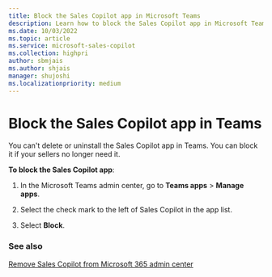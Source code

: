 ```yaml
---
title: Block the Sales Copilot app in Microsoft Teams
description: Learn how to block the Sales Copilot app in Microsoft Teams
ms.date: 10/03/2022
ms.topic: article
ms.service: microsoft-sales-copilot
ms.collection: highpri
author: sbmjais
ms.author: shjais
manager: shujoshi
ms.localizationpriority: medium
---
```


# Block the Sales Copilot app in Teams



You can't delete or uninstall the Sales Copilot app in Teams. You can block it if your sellers no longer need it.

**To block the Sales Copilot app**:

1.  In the Microsoft Teams admin center, go to **Teams apps** &gt; **Manage apps**.

2.  Select the check mark to the left of Sales Copilot in the app list.

3.  Select **Block**.

### See also

[Remove Sales Copilot from Microsoft 365 admin center](disable-viva-sales.md)